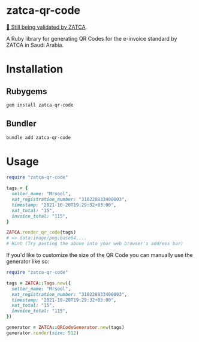 # zatca-qr-code

[🚧 Still being validated by ZATCA](https://github.com/mrsool/zatca-qr-code/issues/3).

A Ruby library for generating QR Codes for the e-invoice standard by ZATCA in Saudi Arabia.

# Installation

## Rubygems
```sh
gem install zatca-qr-code
```

## Bundler
```sh
bundle add zatca-qr-code
```

# Usage

```rb
require "zatca-qr-code"

tags = {
  seller_name: "Mrsool",
  vat_registration_number: "310228833400003",
  timestamp: "2021-10-20T19:29:32+03:00",
  vat_total: "15",
  invoice_total: "115",
}

ZATCA.render_qr_code(tags)
# => data:image/png;base64,...
# Hint (Try pasting the above into your web browser's address bar)
```

If you'd like to customize the size of the QR Code you can manually use the generator like so:

```rb
require "zatca-qr-code"

tags = ZATCA::Tags.new({
  seller_name: "Mrsool",
  vat_registration_number: "310228833400003",
  timestamp: "2021-10-20T19:29:32+03:00",
  vat_total: "15",
  invoice_total: "115",
})

generator = ZATCA::QRCodeGenerator.new(tags)
generator.render(size: 512)
```
